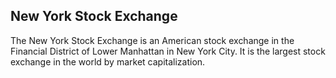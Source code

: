 ## New York Stock Exchange

The New York Stock Exchange is an American stock exchange in the Financial District of Lower Manhattan in New York City. It is the largest stock exchange in the world by market capitalization.